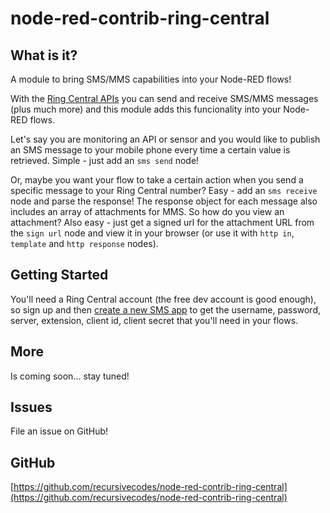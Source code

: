 # node-red-contrib-ring-central

## What is it?

A module to bring SMS/MMS capabilities into your Node-RED flows! 

With the [Ring Central APIs](https://developers.ringcentral.com/) you can send and receive SMS/MMS messages (plus much more) and this module adds this funcionality into your Node-RED flows.

Let's say you are monitoring an API or sensor and you would like to publish an SMS message to your mobile phone every time a certain value is retrieved. Simple - just add an `sms send` node!

Or, maybe you want your flow to take a certain action when you send a specific message to your Ring Central number?  Easy - add an `sms receive` node and parse the response! The response object for each message also includes an array of attachments for MMS. So how do you view an attachment? Also easy - just get a signed url for the attachment URL from the `sign url` node and view it in your browser (or use it with `http in`, `template` and `http response` nodes).

## Getting Started

You'll need a Ring Central account (the free dev account is good enough), so sign up and then [create a new SMS app](https://developers.ringcentral.com/guide/messaging/quick-start/node) to get the username, password, server, extension, client id, client secret that you'll need in your flows.

## More

Is coming soon... stay tuned!

## Issues

File an issue on GitHub!

## GitHub

[https://github.com/recursivecodes/node-red-contrib-ring-central](https://github.com/recursivecodes/node-red-contrib-ring-central)